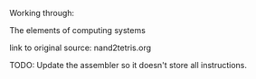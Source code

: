Working through:

The elements of computing systems

link to original source:
nand2tetris.org


TODO:
Update the assembler so it doesn't store all instructions.
